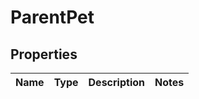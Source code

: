 

# ParentPet


## Properties

Name | Type | Description | Notes
------------ | ------------- | ------------- | -------------



